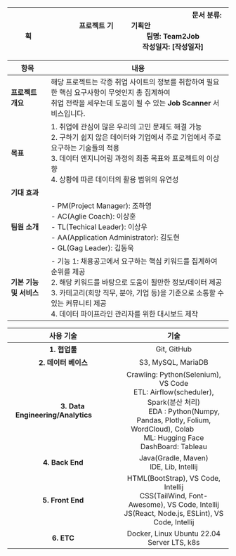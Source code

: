 |&nbsp;&nbsp;&nbsp;&nbsp;&nbsp;&nbsp;&nbsp;&nbsp;&nbsp;&nbsp;&nbsp;&nbsp;&nbsp;&nbsp;&nbsp;&nbsp;&nbsp;&nbsp;&nbsp;&nbsp;&nbsp;&nbsp;&nbsp;&nbsp;&nbsp;&nbsp;&nbsp;&nbsp;&nbsp;&nbsp;&nbsp;&nbsp;&nbsp;&nbsp;&nbsp;&nbsp;**프로젝트 기획**&nbsp;&nbsp;&nbsp;&nbsp;&nbsp;&nbsp;&nbsp;&nbsp;&nbsp;&nbsp;&nbsp;&nbsp;&nbsp;&nbsp;&nbsp;&nbsp;&nbsp;&nbsp;&nbsp;&nbsp;&nbsp;&nbsp;&nbsp;&nbsp;&nbsp;&nbsp;&nbsp;&nbsp;&nbsp;&nbsp;&nbsp;&nbsp;&nbsp;&nbsp;&nbsp;&nbsp; | **&nbsp;&nbsp;&nbsp;&nbsp;&nbsp;&nbsp;&nbsp;&nbsp;&nbsp;&nbsp;&nbsp;&nbsp;&nbsp;&nbsp;&nbsp;&nbsp;&nbsp;&nbsp;&nbsp;&nbsp;&nbsp;&nbsp;&nbsp;&nbsp;&nbsp;&nbsp;&nbsp;&nbsp;&nbsp;&nbsp;&nbsp;&nbsp;&nbsp;&nbsp;&nbsp;&nbsp;문서 분류**: 기획안&nbsp;&nbsp;&nbsp;&nbsp;&nbsp;&nbsp;&nbsp;&nbsp;&nbsp;&nbsp;&nbsp;&nbsp;&nbsp;&nbsp;&nbsp;&nbsp;&nbsp;&nbsp;&nbsp;&nbsp;&nbsp;&nbsp;&nbsp;&nbsp;&nbsp;&nbsp;&nbsp;&nbsp;&nbsp;&nbsp;&nbsp;&nbsp;&nbsp;&nbsp; <br> **팀명**: Team2Job <br> **작성일자**: [작성일자] |
|---------------------|-------------------------------------------------------------------------|


| **항목**                  | **내용**                                                                                        |
|---------------------------|--------------------------------------------------------------------------------------------------|
| **프로젝트 개요**         | 해당 프로젝트는 각종 취업 사이트의 정보를 취합하여 필요한 핵심 요구사항이 무엇인지 총 집계하여 <br> 취업 전략을 세우는데 도움이 될 수 있는 **Job Scanner** 서비스입니다.                                                                            |
| **목표**                  | 1. 취업에 관심이 많은 우리의 고민 문제도 해결 가능 <br> 2. 구하기 쉽지 않은 데이터와 기업에서 주로 기업에서 주로 요구하는 기술들의 적용 <br> 3. 데이터 엔지니어링 과정의 최종 목표와 프로젝트의 이상향 <br> 4. 상황에 따른 데이터의 활용 범위의 유연성          |
| **기대 효과**             |  |
| **팀원 소개**             | - PM(Project Manager): 조하영 <br> - AC(Aglie Coach): 이상훈 <br> - TL(Techical Leader): 이상우 <br> - AA(Application Administrator): 김도현 <br> - GL(Gag Leader): 김동욱 |
| **기본 기능 및 서비스**   | - 기능 1: 채용공고에서 요구하는 핵심 키워드를 집계하여 순위를 제공  <br> 2. 해당 키워드를 바탕으로 도움이 될만한 정보/데이터 제공 <br> 3. 카테고리(희망 직무, 분야, 기업 등)을 기준으로 소통할 수 있는 커뮤니티 제공 <br> 4. 데이터 파이프라인 관리자를 위한 대시보드 제작          |

| **사용 기술**                       | **기술**                                |
|:-------------------------------------:|:-----------------------------------------:|
| **1. 협업툴**                       | Git, GitHub                             |
| **2. 데이터 베이스**                | S3, MySQL, MariaDB                      |
| &nbsp;&nbsp;&nbsp;&nbsp;&nbsp;&nbsp;&nbsp;&nbsp;&nbsp;&nbsp;**3. Data Engineering/Analytics**&nbsp;&nbsp;&nbsp;&nbsp;&nbsp;&nbsp;&nbsp;&nbsp;&nbsp;&nbsp;   | Crawling: Python(Selenium), VS Code <br> ETL: Airflow(scheduler), Spark(분산 처리) <br> &nbsp;&nbsp;&nbsp;&nbsp;&nbsp;&nbsp;&nbsp;&nbsp;&nbsp;&nbsp;&nbsp;EDA : Python(Numpy, Pandas, Plotly, Folium, WordCloud), Colab  &nbsp;&nbsp;&nbsp;&nbsp;&nbsp;&nbsp;&nbsp;&nbsp;&nbsp;&nbsp;&nbsp;<br> ML: Hugging Face <br> DashBoard: Tableau |
| **4. Back End**                     | Java(Gradle, Maven) <br> IDE, Lib, Intellij |
| **5. Front End**                    | HTML(BootStrap), VS Code, Intellij <br> CSS(TailWind, Font-Awesome), VS Code, Intellij <br> JS(React, Node.js, ESLint), VS Code, Intellij  |
| **6. ETC**                          | Docker, Linux Ubuntu 22.04 Server LTS, k8s  |
